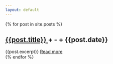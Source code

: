 ```yaml
---
layout: default
---
```


<html>
  {% for post in site.posts %}
    <article class="blogPosts">
      <h1>
        <a href="{{post.url}}"> {{post.title}} </a> + - + {{post.date}}
      </h1>      
      {{post.excerpt}}
      <a href="{{ post.url }}">Read more</a>
    </article>
  {% endfor %}
</html>
